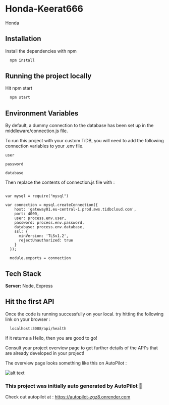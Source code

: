
# Honda-Keerat666

Honda




## Installation

Install the dependencies with npm

```bash
  npm install
```



## Running the project locally

Hit npm start

```bash
  npm start
```


## Environment Variables

By default, a dummy connection to the database has been set up in the middleware/connection.js file.

To run this project with your custom TiDB, you will need to add the following connection variables to your .env file.

`user`

`password`

`database`

Then replace the contents of connection.js file with : 

```

var mysql = require("mysql")

var connection = mysql.createConnection({
    host: 'gateway01.eu-central-1.prod.aws.tidbcloud.com',
    port: 4000,
    user: process.env.user,
    password: process.env.password,
    database: process.env.database,
    ssl: {
      minVersion: 'TLSv1.2',
      rejectUnauthorized: true
    }
  });

  module.exports = connection

  ```


## Tech Stack

**Server:** Node, Express


## Hit the first API

Once the code is running successfully on your local. try hitting the following link on your browser : 

```http
  localhost:3008/api/health
```


If it returns a Hello, then you are good to go!

Consult your project overview page to get further details of the API's that are already developed in your project!

The overview page looks something like this on AutoPilot : 

![alt text](https://i.ibb.co/DMWJy0T/Screenshot-2023-07-29-at-4-42-44-AM.png)


### This project was initially auto generated by AutoPilot 🚀

Check out autopilot at : https://autopilot-zgz8.onrender.com



